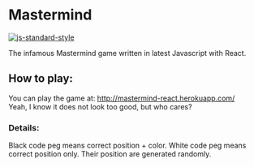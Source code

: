 # Mastermind
[![js-standard-style](https://img.shields.io/badge/code%20style-standard-brightgreen.svg)](http://standardjs.com)

The infamous Mastermind game written in latest Javascript with React.

## How to play:
You can play the game at: http://mastermind-react.herokuapp.com/ <br />
Yeah, I know it does not look too good, but who cares?
### Details:
Black code peg means correct position + color.
White code peg means correct position only.
Their position are generated randomly.
